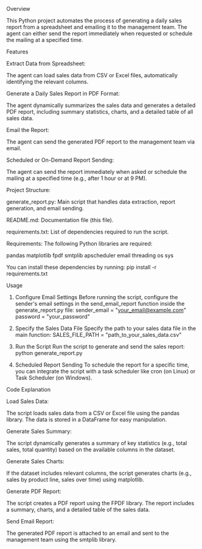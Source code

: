 Overview

This Python project automates the process of generating a daily sales report from a spreadsheet and emailing it to the management team. The agent can either send the report immediately when requested or schedule the mailing at a specified time.

Features

Extract Data from Spreadsheet:

The agent can load sales data from CSV or Excel files, automatically identifying the relevant columns.


Generate a Daily Sales Report in PDF Format:

The agent dynamically summarizes the sales data and generates a detailed PDF report, including summary statistics, charts, and a detailed table of all sales data.


Email the Report:

The agent can send the generated PDF report to the management team via email.


Scheduled or On-Demand Report Sending:

The agent can send the report immediately when asked or schedule the mailing at a specified time (e.g., after 1 hour or at 9 PM).


Project Structure:

generate_report.py: Main script that handles data extraction, report generation, and email sending.


README.md: Documentation file (this file).

requirements.txt: List of dependencies required to run the script.

Requirements:
The following Python libraries are required:

pandas
matplotlib
fpdf
smtplib
apscheduler
email
threading
os
sys

You can install these dependencies by running:
pip install -r requirements.txt

Usage
1. Configure Email Settings
Before running the script, configure the sender's email settings in the send_email_report function inside the generate_report.py file:
sender_email = "your_email@example.com"
password = "your_password"

2. Specify the Sales Data File
Specify the path to your sales data file in the main function:
SALES_FILE_PATH = "path_to_your_sales_data.csv"

3. Run the Script
Run the script to generate and send the sales report:
python generate_report.py

4. Scheduled Report Sending
To schedule the report for a specific time, you can integrate the script with a task scheduler like cron (on Linux) or Task Scheduler (on Windows).

Code Explanation

Load Sales Data:

The script loads sales data from a CSV or Excel file using the pandas library. The data is stored in a DataFrame for easy manipulation.


Generate Sales Summary:

The script dynamically generates a summary of key statistics (e.g., total sales, total quantity) based on the available columns in the dataset.


Generate Sales Charts:

If the dataset includes relevant columns, the script generates charts (e.g., sales by product line, sales over time) using matplotlib.


Generate PDF Report:

The script creates a PDF report using the FPDF library. The report includes a summary, charts, and a detailed table of the sales data.


Send Email Report:

The generated PDF report is attached to an email and sent to the management team using the smtplib library.
